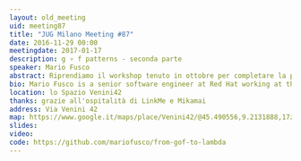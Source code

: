 ```yaml
---
layout: old_meeting
uid: meeting87
title: "JUG Milano Meeting #87"
date: 2016-11-29 00:00
meetingdate: 2017-01-17
description: g ∘ f patterns - seconda parte
speaker: Mario Fusco
abstract: Riprendiamo il workshop tenuto in ottobre per completare la panoramica dei pattern; cercheremo insieme di passare dalle tradizionali implementazioni OOP di alcuni dei più comuni design pattern della Gang of Four al loro corrispettivo funzionale. Completeremo gli esempi che ho reso disponibili qui <a href="https://github.com/mariofusco/from-gof-to-lambda" target="_blank">https://github.com/mariofusco/from-gof-to-lambda</a> mostrando per ognuno una feature caratteristica della programmazione funzionale. Clonate il repository da github, fate un <code>mvn compile</code> per scaricare tutto quello che serve e portate i vostri laptop.. Ci sarà da sporcarsi le mani!
bio: Mario Fusco is a senior software engineer at Red Hat working at the development of the core of Drools, the JBoss rule engine. He has a huge experience as Java developer having been involved in (and often leading) many enterprise level projects in several industries ranging from media companies to the financial sector. Among his interests there are also functional programming and Domain Specific Languages. He is also the co-author of "Java 8 in Action" published by Manning.
location: lo Spazio Venini42
thanks: grazie all'ospitalità di LinkMe e Mikamai
address: Via Venini 42
map: https://www.google.it/maps/place/Venini42/@45.490556,9.2131888,17z/data=!3m1!4b1!4m5!3m4!1s0x4786c6de20e6362f:0xc95afb6f555f4ed6!8m2!3d45.490556!4d9.2153775
slides:
video:
code: https://github.com/mariofusco/from-gof-to-lambda
---
```

